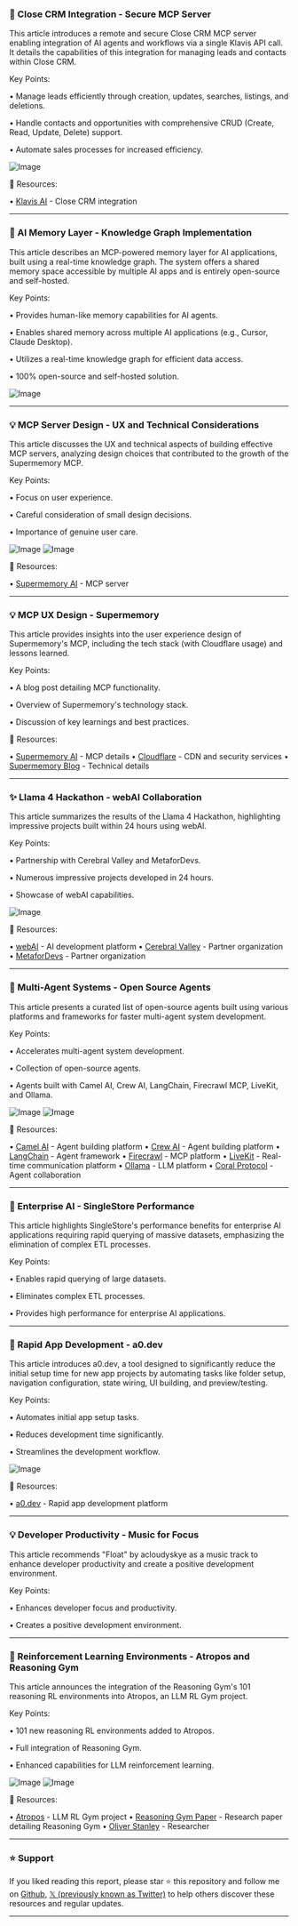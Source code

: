 ### 🤖 Close CRM Integration - Secure MCP Server

This article introduces a remote and secure Close CRM MCP server enabling integration of AI agents and workflows via a single Klavis API call.  It details the capabilities of this integration for managing leads and contacts within Close CRM.

Key Points:

• Manage leads efficiently through creation, updates, searches, listings, and deletions.


• Handle contacts and opportunities with comprehensive CRUD (Create, Read, Update, Delete) support.


• Automate sales processes for increased efficiency.


![Image](https://pbs.twimg.com/media/Gs7z2lDaIAAGaZy?format=png&name=small)

🔗 Resources:

• [Klavis AI](https://x.com/Klavis_AI) - Close CRM integration


---

### 🤖 AI Memory Layer - Knowledge Graph Implementation

This article describes an MCP-powered memory layer for AI applications, built using a real-time knowledge graph. The system offers a shared memory space accessible by multiple AI apps and is entirely open-source and self-hosted.

Key Points:

• Provides human-like memory capabilities for AI agents.


• Enables shared memory across multiple AI applications (e.g., Cursor, Claude Desktop).


• Utilizes a real-time knowledge graph for efficient data access.


• 100% open-source and self-hosted solution.


![Image](https://pbs.twimg.com/amplify_video_thumb/1931704536357388288/img/Q46Ll56bH-IuVDE6.jpg)

---

### 💡 MCP Server Design - UX and Technical Considerations

This article discusses the UX and technical aspects of building effective MCP servers, analyzing design choices that contributed to the growth of the Supermemory MCP.

Key Points:

• Focus on user experience.


• Careful consideration of small design decisions.


• Importance of genuine user care.


![Image](https://pbs.twimg.com/media/Gs5kqhIbMAIPSS8?format=jpg&name=small)
![Image](https://pbs.twimg.com/media/Gs4CDxJaMAAS9LL?format=jpg&name=360x360)

🔗 Resources:

• [Supermemory AI](https://x.com/Supermemoryai) -  MCP server


---

### 💡 MCP UX Design - Supermemory

This article provides insights into the user experience design of Supermemory's MCP, including the tech stack (with Cloudflare usage) and lessons learned.

Key Points:

•  A blog post detailing MCP functionality.


•  Overview of Supermemory's technology stack.


•  Discussion of key learnings and best practices.


🔗 Resources:

• [Supermemory AI](https://x.com/Supermemoryai) - MCP details
• [Cloudflare](https://x.com/Cloudflare) - CDN and security services
• [Supermemory Blog](https://t.co/pO8LEYl9rZ) -  Technical details


---

### ✨ Llama 4 Hackathon - webAI Collaboration

This article summarizes the results of the Llama 4 Hackathon, highlighting impressive projects built within 24 hours using webAI.

Key Points:

• Partnership with Cerebral Valley and MetaforDevs.


• Numerous impressive projects developed in 24 hours.


• Showcase of webAI capabilities.


![Image](https://pbs.twimg.com/media/Gs3HJ5ba4AATs40?format=jpg&name=small)

🔗 Resources:

• [webAI](https://x.com/thewebAI) -  AI development platform
• [Cerebral Valley](https://x.com/cerebral_valley) -  Partner organization
• [MetaforDevs](https://x.com/MetaforDevs) - Partner organization


---

### 🚀 Multi-Agent Systems - Open Source Agents

This article presents a curated list of open-source agents built using various platforms and frameworks for faster multi-agent system development.

Key Points:

• Accelerates multi-agent system development.


• Collection of open-source agents.


• Agents built with Camel AI, Crew AI, LangChain, Firecrawl MCP, LiveKit, and Ollama.


![Image](https://pbs.twimg.com/media/Gswp8nJWEAAwJbT?format=png&name=small)
![Image](https://pbs.twimg.com/media/Gswqh-nXIAAF3h2?format=jpg&name=small)

🔗 Resources:

• [Camel AI](https://x.com/CamelAIOrg) -  Agent building platform
• [Crew AI](https://x.com/crewAIInc) -  Agent building platform
• [LangChain](https://x.com/LangChainAI) -  Agent framework
• [Firecrawl](https://x.com/firecrawl_dev) -  MCP platform
• [LiveKit](https://x.com/livekit) -  Real-time communication platform
• [Ollama](https://x.com/ollama) -  LLM platform
• [Coral Protocol](https://x.com/Coral_Protocol) - Agent collaboration


---

### 🤖 Enterprise AI - SingleStore Performance

This article highlights SingleStore's performance benefits for enterprise AI applications requiring rapid querying of massive datasets, emphasizing the elimination of complex ETL processes.

Key Points:

• Enables rapid querying of large datasets.


• Eliminates complex ETL processes.


• Provides high performance for enterprise AI applications.


---

### 🚀 Rapid App Development - a0.dev

This article introduces a0.dev, a tool designed to significantly reduce the initial setup time for new app projects by automating tasks like folder setup, navigation configuration, state wiring, UI building, and preview/testing.


Key Points:

• Automates initial app setup tasks.


• Reduces development time significantly.


• Streamlines the development workflow.



![Image](https://pbs.twimg.com/media/Gs1fJlRbgAAAP0q?format=jpg&name=small)

🔗 Resources:

• [a0.dev](http://a0.dev) - Rapid app development platform



---

### 💡 Developer Productivity - Music for Focus

This article recommends "Float" by acloudyskye as a music track to enhance developer productivity and create a positive development environment.

Key Points:

• Enhances developer focus and productivity.


• Creates a positive development environment.


---

### 🤖 Reinforcement Learning Environments - Atropos and Reasoning Gym

This article announces the integration of the Reasoning Gym's 101 reasoning RL environments into Atropos, an LLM RL Gym project.

Key Points:

• 101 new reasoning RL environments added to Atropos.


• Full integration of Reasoning Gym.


• Enhanced capabilities for LLM reinforcement learning.


![Image](https://pbs.twimg.com/media/GszO55qaYAAhKvy?format=png&name=small)
![Image](https://pbs.twimg.com/media/Gsbbl63XgAAo3ig?format=png&name=240x240)

🔗 Resources:

• [Atropos](https://github.com/NousResearch/atropos) - LLM RL Gym project
• [Reasoning Gym Paper](https://t.co/9qAwFuT1AC) - Research paper detailing Reasoning Gym
• [Oliver Stanley](https://x.com/_OliverStanley) -  Researcher


---

### ⭐️ Support

If you liked reading this report, please star ⭐️ this repository and follow me on [Github](https://github.com/Drix10), [𝕏 (previously known as Twitter)](https://x.com/DRIX_10_) to help others discover these resources and regular updates.

---